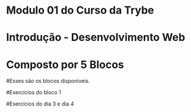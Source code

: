 # Modulo 01 do Curso da Trybe

# Introdução - Desenvolvimento Web

# Composto por 5 Blocos

#Esses são os blocos disponíveis.

#Exercícios do bloco 1

#Exercícios do dia 3 e dia 4
